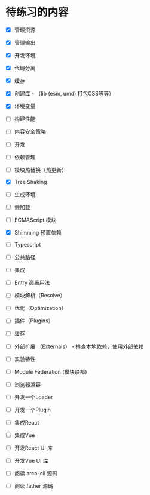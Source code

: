 # 待练习的内容

- [X] 管理资源
- [X] 管理输出
- [X] 开发环境
- [X] 代码分离
- [X] 缓存
- [X] 创建库 - （lib (esm, umd) 打包CSS等等）
- [X] 环境变量
- [ ] 构建性能
- [ ] 内容安全策略
- [ ] 开发
- [ ] 依赖管理
- [ ] 模块热替换（热更新）
- [X] Tree Shaking
- [ ] 生成环境
- [ ] 懒加载
- [ ] ECMAScript 模块
- [X] Shimming 预置依赖
- [ ] Typescript
- [ ] 公共路径
- [ ] 集成
- [ ] Entry 高级用法
- [ ] 模块解析（Resolve）
- [ ] 优化（Optimization）
- [ ] 插件（Plugins）
- [ ] 缓存
- [ ] 外部扩展 （Externals） - 排查本地依赖，使用外部依赖
- [ ] 实验特性
- [ ] Module Federation (模块联邦)
- [ ] 浏览器兼容
- [ ] 开发一个Loader
- [ ] 开发一个Plugin
- [ ] 集成React
- [ ] 集成Vue
- [ ] 开发React UI 库 
- [ ] 开发Vue UI 库 
- [ ] 阅读 arco-cli 源码
- [ ] 阅读 father 源码
 